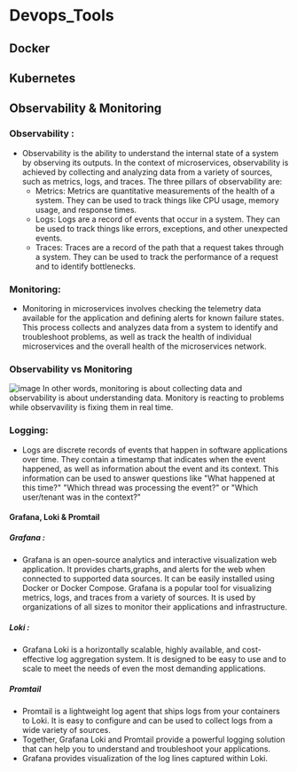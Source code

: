 # Devops_Tools

## Docker

## Kubernetes

## Observability & Monitoring
### Observability : 
- Observability is the ability to understand the internal state of a system by observing its outputs. In the context of microservices, observability is achieved by collecting and analyzing data from a variety of sources, such as metrics, logs, and traces.
The three pillars of observability are:
  - Metrics: Metrics are quantitative measurements of the health  of a system. They can be used to track things like CPU usage, memory usage, and response times.
  - Logs: Logs are a record of events that occur in a system. They can be used to track things like errors, exceptions, and other unexpected events.
  - Traces: Traces are a record of the path that a request takes through a system. They can be used to track the performance of a request and to identify bottlenecks.
### Monitoring:
- Monitoring in microservices involves checking the telemetry data available for the application and defining alerts for known failure states. This process collects and analyzes data from a system to identify and troubleshoot
problems, as well as track the health of individual microservices and the overall health of the microservices network.

### Observability vs Monitoring
![image](https://github.com/user-attachments/assets/18d79f2c-8db9-4b05-a10f-1b235388c9f9)
In other words, monitoring is about collecting data and observability is about understanding data. Monitory is reacting to problems while observavility is fixing them in real time.

### Logging: 
- Logs are discrete records of events that happen in software applications over time. They contain a timestamp that indicates when the
event happened, as well as information about the event and its context. This information can be used to answer questions like "What
happened at this time?" "Which thread was processing the event?" or "Which user/tenant was in the context?"

#### Grafana, Loki & Promtail
##### Grafana : 
- Grafana is an open-source analytics and interactive visualization web application. It provides charts,graphs, and alerts for the web when connected to supported data sources. It can be easily installed using Docker or Docker Compose.
Grafana is a popular tool for visualizing metrics, logs, and traces from a variety of sources. It is used by organizations of all sizes to monitor their applications and infrastructure.
##### Loki :
- Grafana Loki is a horizontally scalable, highly available, and cost-effective log aggregation system. It is designed to be easy to use and to scale to meet the
needs of even the most demanding applications.
##### Promtail
- Promtail is a lightweight log agent that ships logs from your containers to Loki. It is easy to configure and can be used to collect logs from a wide variety of sources.
- Together, Grafana Loki and Promtail provide a powerful logging solution that can help you to understand and troubleshoot your applications.
- Grafana provides visualization of the log lines captured within Loki.
